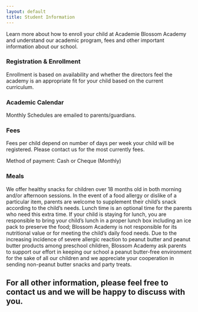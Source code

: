 ```yaml
---
layout: default
title: Student Information
---
```

Learn more about how to enroll your child at Academie Blossom Academy and understand our academic program, fees and other important information about our school.

### Registration & Enrollment

Enrollment is based on availability and whether the directors feel the academy is an appropriate fit for your child based on the current curriculum.

### Academic Calendar

Monthly Schedules are emailed to parents/guardians.

### Fees

Fees per child depend on number of days per week your child will be registered. Please contact us for the most currently fees.

Method of payment: Cash or Cheque (Monthly)

### Meals

We offer healthy snacks for children over 18 months old in both morning and/or afternoon sessions. In the event of a food allergy or dislike of a particular item, parents are welcome to supplement their child’s snack according to the child’s needs. Lunch time is an optional time for the parents who need this extra time. If your child is staying for lunch, you are responsible to bring your  child’s lunch in a proper lunch box including an ice pack to preserve the food; Blossom Academy is not responsible for its nutritional value or for meeting the child’s daily food needs. Due to the increasing incidence of severe allergic reaction to peanut butter and peanut butter products among preschool children, Blossom Academy ask parents to support our effort in keeping our school a peanut butter-free environment for the sake of all our children and we appreciate your cooperation in sending non-peanut butter snacks and party treats.

## For all other information, please feel free to contact us and we will be happy to discuss with you.

